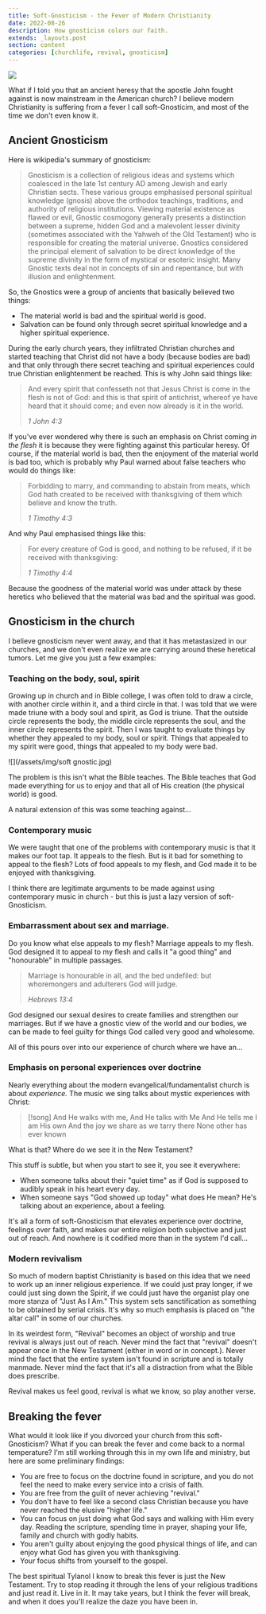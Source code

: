 ```yaml
---
title: Soft-Gnosticism - the Fever of Modern Christianity
date: 2022-08-26
description: How gnosticism colors our faith.
extends: _layouts.post
section: content
categories: [churchlife, revival, gnosticism]
---
```



![](/assets/img/kelly-sikkema-RmByg5kFfQg-unsplash.jpg)


What if I told you that an ancient heresy that the apostle John fought against is now mainstream in the American church?   I believe modern Christianity is suffering from a fever I call soft-Gnosticim, and most of the time we don't even know it.  

## Ancient Gnosticism 

Here is wikipedia's summary of gnosticism:

> Gnosticism is a collection of religious ideas and systems which coalesced in the late 1st century AD among Jewish and early Christian sects. These various groups emphasised personal spiritual knowledge (gnosis) above the orthodox teachings, traditions, and authority of religious institutions. Viewing material existence as flawed or evil, Gnostic cosmogony generally presents a distinction between a supreme, hidden God and a malevolent lesser divinity (sometimes associated with the Yahweh of the Old Testament) who is responsible for creating the material universe. Gnostics considered the principal element of salvation to be direct knowledge of the supreme divinity in the form of mystical or esoteric insight. Many Gnostic texts deal not in concepts of sin and repentance, but with illusion and enlightenment.

So, the Gnostics were a group of ancients that basically believed two things:
- The material world is bad and the spiritual world is good.
- Salvation can be found only through secret spiritual knowledge and a higher spiritual experience.

During the early church years, they infiltrated Christian churches and started teaching that Christ did not have a body (because bodies are bad) and that only through there secret teaching and spiritual experiences could true Christian enlightenment be reached.  This is why John said things like:

<blockquote class="bible"> 
And every spirit that confesseth not that Jesus Christ is come in the flesh is not of God: and this is that
spirit of antichrist, whereof ye have heard that it should come; and even now already is it in the world. 
 
<cite>1 John 4:3</cite>
</blockquote>

If you've ever wondered why there is such an emphasis on Christ coming *in the flesh* it is because they were fighting against this particular heresy.  Of course, if the material world is bad, then the enjoyment of the material world is bad too, which is probably why Paul warned about false teachers who would do things like:

<blockquote class="bible"> 
Forbidding to marry,
and commanding to abstain from meats, which God hath created to be received with thanksgiving of them which believe and know the truth. 
 
<cite>1 Timothy 4:3</cite>
</blockquote>

And why Paul emphasised things like this:

<blockquote class="bible"> 
For every creature of God
is good, and nothing to be refused, if it be received with thanksgiving: 
 
<cite>1 Timothy 4:4</cite>
</blockquote>

Because the goodness of the material world was under attack by these heretics who believed that the material was bad and the spiritual was good.

## Gnosticism in the church

I believe gnosticism never went away, and that it has metastasized in our churches, and we don't  even realize we are carrying around these heretical tumors.  Let me give you just a few examples:

### Teaching on the body, soul, spirit

Growing up in church and in Bible college, I was often told to draw a circle, with another circle within it, and a third circle in that.  I was told that we were made triune with a body soul and spirit, as God is triune.  That the outside circle represents the body, the middle circle represents the soul, and the inner circle represents the spirit.  Then I was taught to evaluate things by whether they appealed to my body, soul or spirit.  Things that appealed to my spirit were good, things that appealed to my body were bad.

![](/assets/img/soft gnostic.jpg)

The problem is this isn't what the Bible teaches.  The Bible teaches that God made everything for us to enjoy and that all of His creation (the physical world) is good.

A natural extension of this was some teaching against...

### Contemporary music

We were taught that one of the problems with contemporary music is that it makes our foot tap.  It appeals to the flesh.   But is it bad for something to appeal to the flesh?  Lots of food appeals to my flesh, and God made it to be enjoyed with thanksgiving.  

I think there are legitimate arguments to be made against using contemporary music in church - but this is just a lazy version of soft-Gnosticism.

### Embarrassment about sex and marriage.

Do you know what else appeals to my flesh?  Marriage appeals to my flesh.  God designed it to appeal to my flesh and calls it "a good thing" and "honourable" in multiple passages. 

<blockquote class="bible"> 
Marriage
is honourable in all, and the bed undefiled: but whoremongers and adulterers God will judge. 
 
<cite>Hebrews 13:4</cite>
</blockquote>
God designed our sexual desires to create families and strengthen our marriages.  But if we have a gnostic view of the world and our bodies, we can be made to feel guilty for things God called very good and wholesome.

All of this pours over into our experience of church where we have an...

### Emphasis on personal experiences over doctrine

Nearly everything about the modern evangelical/fundamentalist church is about *experience.*  The music we sing talks about mystic experiences with Christ:

> [!song]
> And He walks with me, And He talks with Me
> And He tells me I am His own
> And the joy we share as we tarry there
> None other has ever known

What is that?  Where do we see it in the New Testament?

This stuff is subtle, but when you start to see it, you see it everywhere:  

- When someone talks about their "quiet time" as if God is supposed to audibly speak in his heart every day.
- When someone says "God showed up today" what does He mean? He's talking about an experience, about a feeling.

It's all a form of soft-Gnosticism that elevates experience over doctrine, feelings over faith, and makes our entire religion both subjective and just out of reach.  And nowhere is it codified more than in the system I'd call... 

### Modern revivalism

So much of modern baptist Christianity is based on this idea that we need to work up an inner religious experience.  If we could just pray longer, if we could just sing down the Spirit, if we could just have the organist play one more stanza of "Just As I Am."  This system sets sanctification as something to be obtained by serial crisis.  It's why so much emphasis is placed on "the altar call" in some of our churches.

In its weirdest form, "Revival" becomes an object of worship and true revival is always just out of reach.  Never mind the fact that "revival" doesn't appear once in the New Testament (either in word or in concept.). Never mind the fact that the entire system isn't found in scripture and is totally manmade.  Never mind the fact that it's all a distraction from what the Bible does prescribe.  

Revival makes us feel good, revival is what we know, so play another verse.

## Breaking the fever

What would it look like if you divorced your church from this soft-Gnosticism?  What if you can break the fever and come back to a normal temperature?  I'm still working through this in my own life and ministry, but here are some preliminary findings:
- You are free to focus on the doctrine found in scripture, and you do not feel the need to make every service into a crisis of faith.
- You are free from the guilt of never achieving "revival."
- You don't have to feel like a second class Christian because you have never reached the elusive "higher life."
- You can focus on just doing what God says and walking with Him every day.  Reading the scripture, spending time in prayer, shaping your life, family and church with godly habits.
- You aren't guilty about enjoying the good physical things of life, and can enjoy what God has given you with thanksgiving.
- Your focus shifts from yourself to the gospel.

The best spiritual Tylanol I know to break this fever is just the New Testament.  Try to stop reading it through the lens of your religious traditions and just read it. Live in it.   It may take years, but I think the fever will break, and when it does you'll realize the daze you have been in.





